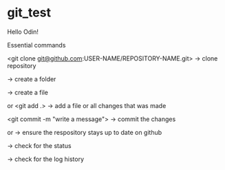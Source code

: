 # git_test
Hello Odin!

Essential commands

<git clone git@github.com:USER-NAME/REPOSITORY-NAME.git> -> clone repository

<mkdir foldername> -> create a folder

<touch filename.extension> -> create a file

<git add filename.extension> or <git add .> -> add a file or all changes that was made

<git commit -m "write a message"> -> commit the changes

<git push> or <git push origin main> -> ensure the respository stays up to date on github

<git status> -> check for the status

<git log> -> check for the log history